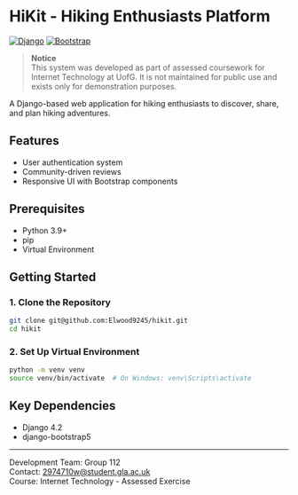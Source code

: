 # HiKit - Hiking Enthusiasts Platform

[![Django](https://img.shields.io/badge/Django-4.2-brightgreen.svg)](https://www.djangoproject.com/)
[![Bootstrap](https://img.shields.io/badge/Bootstrap-5.3-blue.svg)](https://getbootstrap.com/)

> **Notice**  
> This system was developed as part of assessed coursework for Internet Technology at UofG. 
> It is not maintained for public use and exists only for demonstration purposes.

A Django-based web application for hiking enthusiasts to discover, share, and plan hiking adventures.

## Features
- User authentication system
- Community-driven reviews
- Responsive UI with Bootstrap components

## Prerequisites
- Python 3.9+
- pip
- Virtual Environment

## Getting Started

### 1. Clone the Repository
```bash
git clone git@github.com:Elwood9245/hikit.git
cd hikit
```
### 2. Set Up Virtual Environment
```bash
python -m venv venv
source venv/bin/activate  # On Windows: venv\Scripts\activate
```

## Key Dependencies

- Django 4.2
- django-bootstrap5

---
Development Team: Group 112  
Contact: 2974710w@student.gla.ac.uk  
Course: Internet Technology - Assessed Exercise
